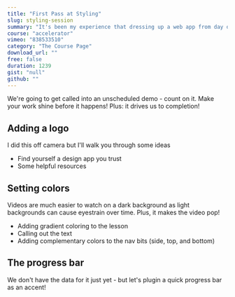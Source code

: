 ```yaml
---
title: "First Pass at Styling"
slug: styling-session
summary: "It's been my experience that dressing up a web app from day one can only be a good thing. People like looking at nice things - so let's do that now."
course: "accelerator"
vimeo: "838533510"
category: "The Course Page"
download_url: ""
free: false
duration: 1239
gist: "null"
github: ""
---
```


We're going to get called into an unscheduled demo - count on it. Make your work shine before it happens! Plus: it drives us to completion!

## Adding a logo
I did this off camera but I'll walk you through some ideas

 - Find yourself a design app you trust
 - Some helpful resources

## Setting colors
Videos are much easier to watch on a dark background as light backgrounds can cause eyestrain over time. Plus, it makes the video pop!

 - Adding gradient coloring to the lesson
 - Calling out the text
 - Adding complementary colors to the nav bits (side, top, and bottom)

## The progress bar
We don't have the data for it just yet - but let's plugin a quick progress bar as an accent!
